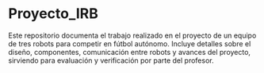 # Proyecto_IRB
Este repositorio documenta el trabajo realizado en el proyecto de un equipo de tres robots para competir en fútbol autónomo. Incluye detalles sobre el diseño, componentes, comunicación entre robots y avances del proyecto, sirviendo para evaluación y verificación por parte del profesor.
